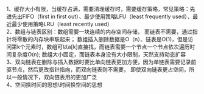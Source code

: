 1、缓存大小有限，当缓存占满，需要清理缓存时，需要缓存策略，常见策略：先进先出FIFO（first in first out）、最少使用策略LFU（least frequently used）、最近最少使用策略LRU（least recently used）   
2、数组与链表区别：数组需要一块连续的内存空间存储， 而链表不需要，通过指针将零散的内存块串联起来； 数组插入删除数据是O（n）、链表是O(1)，但是访问第k个元素时，数组可以a[k]直接找，而链表需要一个节点一个节点依次遍历时间复杂度O(n); 数组大小固定，而链表本身没有大小限制，天然支持动态扩容        
3、双向链表在删除与插入数据时要比单向链表更加方便，因为单链表需要记录前驱节点，然后更改指针指向，而双向链表则不需要， 即使双向链表更占空间，所以一般情况下，双向链表用的更加广泛    
4、空间换时间的思想\时间换空间的思想       

